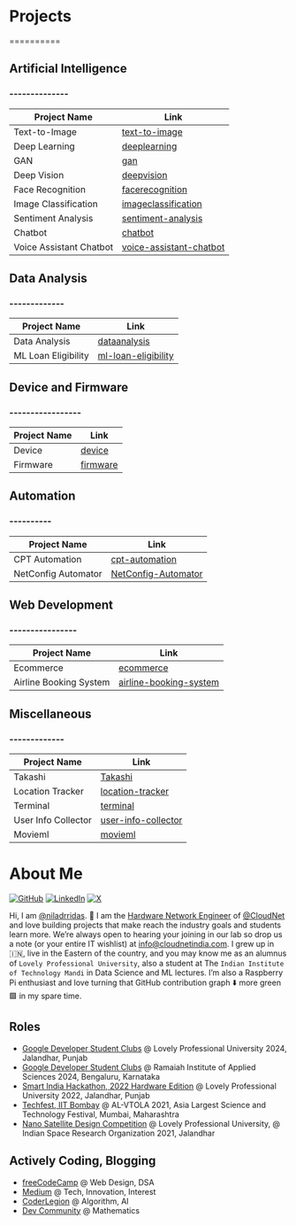 # Projects
==========

## Artificial Intelligence
### --------------

| Project Name | Link |
| --- | --- |
| Text-to-Image | [text-to-image](https://github.com/niladrridas/text-to-image) |
| Deep Learning | [deeplearning](https://github.com/niladrridas/deeplearning) |
| GAN | [gan](https://github.com/niladrridas/gan) |
| Deep Vision | [deepvision](https://github.com/niladrridas/deepvision) |
| Face Recognition | [facerecognition](https://github.com/niladrridas/facerecognition) |
| Image Classification | [imageclassification](https://github.com/niladrridas/imageclassification) |
| Sentiment Analysis | [sentiment-analysis](https://github.com/niladrridas/sentiment-analysis) |
| Chatbot | [chatbot](https://github.com/niladrridas/chatbot) |
| Voice Assistant Chatbot | [voice-assistant-chatbot](https://github.com/niladrridas/voice-assistant-chatbot) |

## Data Analysis
### -------------

| Project Name | Link |
| --- | --- |
| Data Analysis | [dataanalysis](https://github.com/niladrridas/dataanalysis) |
| ML Loan Eligibility | [ml-loan-eligibility](https://github.com/niladrridas/ml-loan-eligibility) |

## Device and Firmware
### -----------------

| Project Name | Link |
| --- | --- |
| Device | [device](https://github.com/niladrridas/device) |
| Firmware | [firmware](https://github.com/niladrridas/firmware) |

## Automation
### ----------

| Project Name | Link |
| --- | --- |
| CPT Automation | [cpt-automation](https://github.com/niladrridas/cpt-automation) |
| NetConfig Automator | [NetConfig-Automator](https://github.com/niladrridas/NetConfig-Automator) |

## Web Development
### ----------------

| Project Name | Link |
| --- | --- |
| Ecommerce | [ecommerce](https://github.com/niladrridas/ecommerce) |
| Airline Booking System | [airline-booking-system](https://github.com/niladrridas/airline-booking-system) |

## Miscellaneous
### -------------

| Project Name | Link |
| --- | --- |
| Takashi | [Takashi](https://github.com/niladrridas/Takashi) |
| Location Tracker | [location-tracker](https://github.com/niladrridas/location-tracker) |
| Terminal | [terminal](https://github.com/niladrridas/terminal) |
| User Info Collector | [user-info-collector](https://github.com/niladrridas/user-info-collector) |
| Movieml | [movieml](https://github.com/niladrridas/movieml) |

# About Me

[![GitHub](https://img.shields.io/badge/GitHub-%40niladrridas-239a3b.svg)](https://github.com/niladrridas)
[![LinkedIn](https://img.shields.io/badge/Linked-in-0c66c3.svg)](https://www.linkedin.com/in/niladrridas/)
[![X](https://img.shields.io/badge/X-%40niladrridas-222222.svg)](https://x.com/niladrridas)

Hi, I am [@niladrridas](https://github.com/niladrridas). 👋 I am the [Hardware Network Engineer](https://cloudnetindia.com/hardware-networking/) of [@CloudNet](https://cloudnetindia.com/) and love building projects that make reach the industry goals and students learn more. We’re always open to hearing your joining in our lab so drop us a note (or your entire IT wishlist) at [info@cloudnetindia.com](mailto:info@cloudnetindia.com). I grew up in 🇮🇳, live in the Eastern of the country, and you may know me as an alumnus of `Lovely Professional University`, also a student at The `Indian Institute of Technology Mandi` in Data Science and ML lectures. I’m also a Raspberry Pi enthusiast and love turning that GitHub contribution graph ⬇️ more green 🟩 in my spare time. 

## Roles 

* [Google Developer Student Clubs](https://gdsc.community.dev/lovely-professional-university-jalandhar-india/) @ Lovely Professional University 2024, Jalandhar, Punjab
* [Google Developer Student Clubs](https://gdsc.community.dev/u/mz64gm/#/about) @ Ramaiah Institute of Applied Sciences 2024, Bengaluru, Karnataka
* [Smart India Hackathon, 2022 Hardware Edition](https://www.sih.gov.in/sih2022s) @ Lovely Professional University 2022, Jalandhar, Punjab
* [Techfest, IIT Bombay](https://www.facebook.com/iitbombaytechfest/photos/a.1138396152939152/4133042983474439/?type=3) @ AL-VTOLA 2021, Asia Largest Science and Technology Festival, Mumbai, Maharashtra
* [Nano Satellite Design Competition](https://www.tribuneindia.com/news/jalandhar/lpu-plans-to-set-up-space-station-for-multiple-satellites-tracking-286076) @ Lovely Professional University, @ Indian Space Research Organization 2021, Jalandhar

## Actively Coding, Blogging

* [freeCodeCamp](https://www.freecodecamp.org/niladrridas) @ Web Design, DSA
* [Medium](https://niladrridas.medium.com/) @ Tech, Innovation, Interest
* [CoderLegion](https://coderlegion.com/286/foundational-algorithmic-paradigms-and-advanced-algorithmic-concepts-in-development) @ Algorithm, AI
* [Dev Community](https://dev.to/niladridas/introduction-to-mathematical-thinking-57mc) @ Mathematics
